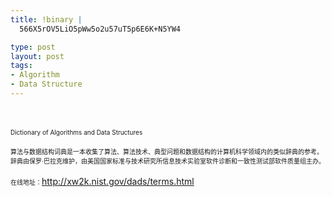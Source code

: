 ```yaml
--- 
title: !binary |
  566X5rOV5LiO5pWw5o2u57uT5p6E6K+N5YW4

type: post
layout: post
tags: 
- Algorithm
- Data Structure
---
```

<span style="font-size: small;"> </span><br/><br/><span style="font-size: x-small;">Dictionary of Algorithms and Data Structures</span><br/><br/><span style="font-size: x-small;"> 算法与数据结构词典是一本收集了算法、算法技术、典型问题和数据结构的计算机科学领域内的类似辞典的参考。辞典由保罗·巴拉克维护，由美国国家标准与技术研究所信息技术实验室软件诊断和一致性测试部软件质量组主办。</span><br/><br/><span style="font-size: x-small;">在线地址：</span><a title="http://xw2k.nist.gov/dads/terms.html" href="http://xw2k.nist.gov/dads/terms.html" target="_blank"><span style="font-size: x-small;">http://xw2k.nist.gov/dads/terms.html</span></a>

